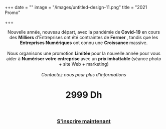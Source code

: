 +++
date = ""
image = "/images/untitled-design-11.png"
title = "2021 Promo"

+++
<p style="text-align:center;">Nouvelle année, nouveau départ, avec la pandémie de<b> Covid-19</b> en cours des <b>Milliers</b> d'Entreprises ont été contraintes de <b>Fermer </b> , tandis que les <b>Entreprises Numériques</b> ont connu une <b>Croissance </b>massive.<br><br>Nous organisons une promotion <b>Limitée </b>pour la nouvelle année pour vous aider à <b>Numériser votre entreprise </b>avec un <b>prix imbattable </b>(séance photo + site Web + marketing)<br><br><i>Contactez nous pour plus d'informations</i></p>

<h1 style="text-align:center;">2999 Dh<br><br></h1>

<h3 style="text-align:center;"><a href="https://business-booster.netlify.app/fr/contact">S'inscrire maintenant</a></h3>
